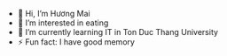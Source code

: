 - 👋 Hi, I’m Hương Mai
- 👀 I’m interested in eating
- 🌱 I’m currently learning IT in Ton Duc Thang University
- ⚡ Fun fact: I have good memory

